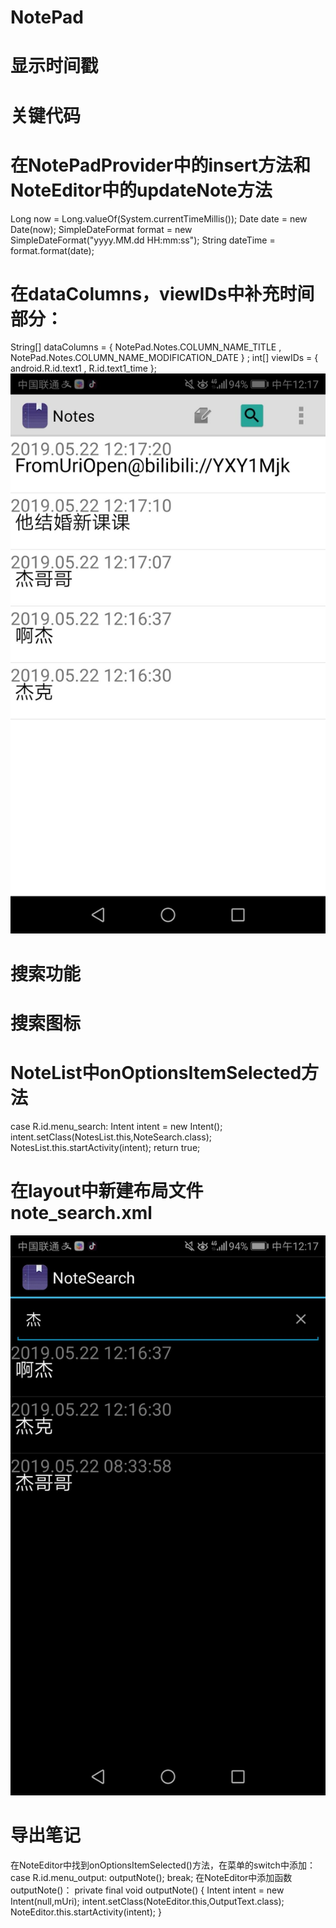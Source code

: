 # NotePad
# 显示时间戳
# 关键代码
# 在NotePadProvider中的insert方法和NoteEditor中的updateNote方法
Long now = Long.valueOf(System.currentTimeMillis());
Date date = new Date(now);
SimpleDateFormat format = new SimpleDateFormat("yyyy.MM.dd HH:mm:ss");
String dateTime = format.format(date);
# 在dataColumns，viewIDs中补充时间部分：
String[] dataColumns = { NotePad.Notes.COLUMN_NAME_TITLE ,  NotePad.Notes.COLUMN_NAME_MODIFICATION_DATE } ;
int[] viewIDs = { android.R.id.text1 , R.id.text1_time };
![image](https://github.com/2380890390/qizhongzuoye/blob/master/TIM%E5%9B%BE%E7%89%8720190522121758.jpg)
# 搜索功能
# 搜索图标
<item
    android:id="@+id/menu_search"
    android:title="@string/menu_search"
    android:icon="@android:drawable/ic_search_category_default"
    android:showAsAction="always">
</item>
# NoteList中onOptionsItemSelected方法
case R.id.menu_search:
    Intent intent = new Intent();
    intent.setClass(NotesList.this,NoteSearch.class);
    NotesList.this.startActivity(intent);
    return true;
# 在layout中新建布局文件note_search.xml
<?xml version="1.0" encoding="utf-8"?>
<LinearLayout xmlns:android="http://schemas.android.com/apk/res/android"
    android:orientation="vertical" android:layout_width="match_parent"
    android:layout_height="match_parent">
    <SearchView
        android:id="@+id/search_view"
        android:layout_width="match_parent"
        android:layout_height="wrap_content"
        android:iconifiedByDefault="false"
        android:queryHint="输入搜索内容..."
        android:layout_alignParentTop="true">
    </SearchView>
    <ListView
        android:id="@android:id/list"
        android:layout_width="match_parent"
        android:layout_height="wrap_content">
    </ListView>
</LinearLayout>
![image](https://github.com/2380890390/qizhongzuoye/blob/master/TIM%E5%9B%BE%E7%89%8720190522121805.jpg)

# 导出笔记
在NoteEditor中找到onOptionsItemSelected()方法，在菜单的switch中添加：
case R.id.menu_output:
        outputNote();
        break;
在NoteEditor中添加函数outputNote()：
private final void outputNote() {
        Intent intent = new Intent(null,mUri);
        intent.setClass(NoteEditor.this,OutputText.class);
        NoteEditor.this.startActivity(intent);
    }
